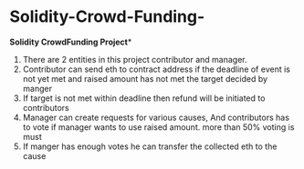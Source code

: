 # Solidity-Crowd-Funding-

****Solidity CrowdFunding Project*****
1. There are 2 entities in this project contributor and manager.
2. Contributor can send eth to contract address if the deadline of event is not yet met and raised amount has not met the target decided by manger
3. If target is not met within deadline then refund will be initiated to contributors
4. Manager can create requests for various causes, And contributors has to vote if manager wants to use raised amount. more than 50% voting is must
5. If manger has enough votes he can transfer the collected eth to the cause
